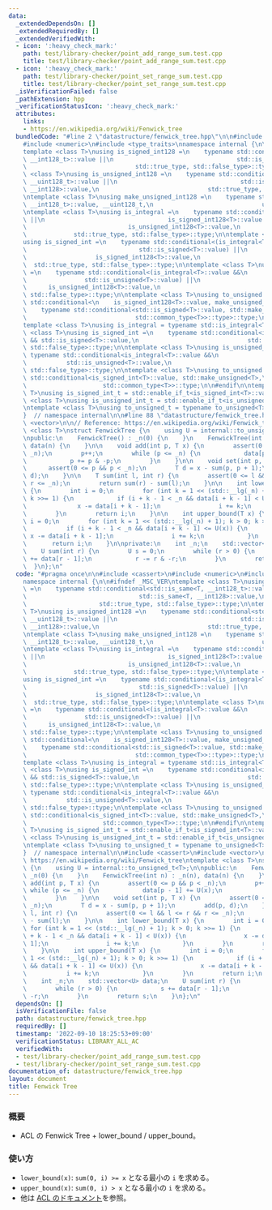 ```yaml
---
data:
  _extendedDependsOn: []
  _extendedRequiredBy: []
  _extendedVerifiedWith:
  - icon: ':heavy_check_mark:'
    path: test/library-checker/point_add_range_sum.test.cpp
    title: test/library-checker/point_add_range_sum.test.cpp
  - icon: ':heavy_check_mark:'
    path: test/library-checker/point_set_range_sum.test.cpp
    title: test/library-checker/point_set_range_sum.test.cpp
  _isVerificationFailed: false
  _pathExtension: hpp
  _verificationStatusIcon: ':heavy_check_mark:'
  attributes:
    links:
    - https://en.wikipedia.org/wiki/Fenwick_tree
  bundledCode: "#line 2 \"datastructure/fenwick_tree.hpp\"\n\n#include <cassert>\n\
    #include <numeric>\n#include <type_traits>\nnamespace internal {\n\n#ifndef _MSC_VER\n\
    template <class T>\nusing is_signed_int128 =\n    typename std::conditional<std::is_same<T,\
    \ __int128_t>::value ||\n                                  std::is_same<T, __int128>::value,\n\
    \                              std::true_type, std::false_type>::type;\n\ntemplate\
    \ <class T>\nusing is_unsigned_int128 =\n    typename std::conditional<std::is_same<T,\
    \ __uint128_t>::value ||\n                                  std::is_same<T, unsigned\
    \ __int128>::value,\n                              std::true_type, std::false_type>::type;\n\
    \ntemplate <class T>\nusing make_unsigned_int128 =\n    typename std::conditional<std::is_same<T,\
    \ __int128_t>::value, __uint128_t,\n                              unsigned __int128>;\n\
    \ntemplate <class T>\nusing is_integral =\n    typename std::conditional<std::is_integral<T>::value\
    \ ||\n                                  is_signed_int128<T>::value ||\n      \
    \                            is_unsigned_int128<T>::value,\n                 \
    \             std::true_type, std::false_type>::type;\n\ntemplate <class T>\n\
    using is_signed_int =\n    typename std::conditional<(is_integral<T>::value &&\n\
    \                               std::is_signed<T>::value) ||\n               \
    \                   is_signed_int128<T>::value,\n                            \
    \  std::true_type, std::false_type>::type;\n\ntemplate <class T>\nusing is_unsigned_int\
    \ =\n    typename std::conditional<(is_integral<T>::value &&\n               \
    \                std::is_unsigned<T>::value) ||\n                            \
    \      is_unsigned_int128<T>::value,\n                              std::true_type,\
    \ std::false_type>::type;\n\ntemplate <class T>\nusing to_unsigned = typename\
    \ std::conditional<\n    is_signed_int128<T>::value, make_unsigned_int128<T>,\n\
    \    typename std::conditional<std::is_signed<T>::value, std::make_unsigned<T>,\n\
    \                              std::common_type<T>>::type>::type;\n\n#else\n\n\
    template <class T>\nusing is_integral = typename std::is_integral<T>;\n\ntemplate\
    \ <class T>\nusing is_signed_int =\n    typename std::conditional<is_integral<T>::value\
    \ && std::is_signed<T>::value,\n                              std::true_type,\
    \ std::false_type>::type;\n\ntemplate <class T>\nusing is_unsigned_int =\n   \
    \ typename std::conditional<is_integral<T>::value &&\n                       \
    \           std::is_unsigned<T>::value,\n                              std::true_type,\
    \ std::false_type>::type;\n\ntemplate <class T>\nusing to_unsigned =\n    typename\
    \ std::conditional<is_signed_int<T>::value, std::make_unsigned<T>,\n         \
    \                     std::common_type<T>>::type;\n\n#endif\n\ntemplate <class\
    \ T>\nusing is_signed_int_t = std::enable_if_t<is_signed_int<T>::value>;\n\ntemplate\
    \ <class T>\nusing is_unsigned_int_t = std::enable_if_t<is_unsigned_int<T>::value>;\n\
    \ntemplate <class T>\nusing to_unsigned_t = typename to_unsigned<T>::type;\n\n\
    }  // namespace internal\n\n#line 88 \"datastructure/fenwick_tree.hpp\"\n#include\
    \ <vector>\n\n// Reference: https://en.wikipedia.org/wiki/Fenwick_tree\ntemplate\
    \ <class T>\nstruct FenwickTree {\n    using U = internal::to_unsigned_t<T>;\n\
    \npublic:\n    FenwickTree() : _n(0) {\n    }\n    FenwickTree(int n) : _n(n),\
    \ data(n) {\n    }\n\n    void add(int p, T x) {\n        assert(0 <= p && p <\
    \ _n);\n        p++;\n        while (p <= _n) {\n            data[p - 1] += U(x);\n\
    \            p += p & -p;\n        }\n    }\n\n    void set(int p, T x) {\n  \
    \      assert(0 <= p && p < _n);\n        T d = x - sum(p, p + 1);\n        add(p,\
    \ d);\n    }\n\n    T sum(int l, int r) {\n        assert(0 <= l && l <= r &&\
    \ r <= _n);\n        return sum(r) - sum(l);\n    }\n\n    int lower_bound(T x)\
    \ {\n        int i = 0;\n        for (int k = 1 << (std::__lg(_n) + 1); k > 0;\
    \ k >>= 1) {\n            if (i + k - 1 < _n && data[i + k - 1] < U(x)) {\n  \
    \              x -= data[i + k - 1];\n                i += k;\n            }\n\
    \        }\n        return i;\n    }\n\n    int upper_bound(T x) {\n        int\
    \ i = 0;\n        for (int k = 1 << (std::__lg(_n) + 1); k > 0; k >>= 1) {\n \
    \           if (i + k - 1 < _n && data[i + k - 1] <= U(x)) {\n               \
    \ x -= data[i + k - 1];\n                i += k;\n            }\n        }\n \
    \       return i;\n    }\n\nprivate:\n    int _n;\n    std::vector<U> data;\n\
    \    U sum(int r) {\n        U s = 0;\n        while (r > 0) {\n            s\
    \ += data[r - 1];\n            r -= r & -r;\n        }\n        return s;\n  \
    \  }\n};\n"
  code: "#pragma once\n\n#include <cassert>\n#include <numeric>\n#include <type_traits>\n\
    namespace internal {\n\n#ifndef _MSC_VER\ntemplate <class T>\nusing is_signed_int128\
    \ =\n    typename std::conditional<std::is_same<T, __int128_t>::value ||\n   \
    \                               std::is_same<T, __int128>::value,\n          \
    \                    std::true_type, std::false_type>::type;\n\ntemplate <class\
    \ T>\nusing is_unsigned_int128 =\n    typename std::conditional<std::is_same<T,\
    \ __uint128_t>::value ||\n                                  std::is_same<T, unsigned\
    \ __int128>::value,\n                              std::true_type, std::false_type>::type;\n\
    \ntemplate <class T>\nusing make_unsigned_int128 =\n    typename std::conditional<std::is_same<T,\
    \ __int128_t>::value, __uint128_t,\n                              unsigned __int128>;\n\
    \ntemplate <class T>\nusing is_integral =\n    typename std::conditional<std::is_integral<T>::value\
    \ ||\n                                  is_signed_int128<T>::value ||\n      \
    \                            is_unsigned_int128<T>::value,\n                 \
    \             std::true_type, std::false_type>::type;\n\ntemplate <class T>\n\
    using is_signed_int =\n    typename std::conditional<(is_integral<T>::value &&\n\
    \                               std::is_signed<T>::value) ||\n               \
    \                   is_signed_int128<T>::value,\n                            \
    \  std::true_type, std::false_type>::type;\n\ntemplate <class T>\nusing is_unsigned_int\
    \ =\n    typename std::conditional<(is_integral<T>::value &&\n               \
    \                std::is_unsigned<T>::value) ||\n                            \
    \      is_unsigned_int128<T>::value,\n                              std::true_type,\
    \ std::false_type>::type;\n\ntemplate <class T>\nusing to_unsigned = typename\
    \ std::conditional<\n    is_signed_int128<T>::value, make_unsigned_int128<T>,\n\
    \    typename std::conditional<std::is_signed<T>::value, std::make_unsigned<T>,\n\
    \                              std::common_type<T>>::type>::type;\n\n#else\n\n\
    template <class T>\nusing is_integral = typename std::is_integral<T>;\n\ntemplate\
    \ <class T>\nusing is_signed_int =\n    typename std::conditional<is_integral<T>::value\
    \ && std::is_signed<T>::value,\n                              std::true_type,\
    \ std::false_type>::type;\n\ntemplate <class T>\nusing is_unsigned_int =\n   \
    \ typename std::conditional<is_integral<T>::value &&\n                       \
    \           std::is_unsigned<T>::value,\n                              std::true_type,\
    \ std::false_type>::type;\n\ntemplate <class T>\nusing to_unsigned =\n    typename\
    \ std::conditional<is_signed_int<T>::value, std::make_unsigned<T>,\n         \
    \                     std::common_type<T>>::type;\n\n#endif\n\ntemplate <class\
    \ T>\nusing is_signed_int_t = std::enable_if_t<is_signed_int<T>::value>;\n\ntemplate\
    \ <class T>\nusing is_unsigned_int_t = std::enable_if_t<is_unsigned_int<T>::value>;\n\
    \ntemplate <class T>\nusing to_unsigned_t = typename to_unsigned<T>::type;\n\n\
    }  // namespace internal\n\n#include <cassert>\n#include <vector>\n\n// Reference:\
    \ https://en.wikipedia.org/wiki/Fenwick_tree\ntemplate <class T>\nstruct FenwickTree\
    \ {\n    using U = internal::to_unsigned_t<T>;\n\npublic:\n    FenwickTree() :\
    \ _n(0) {\n    }\n    FenwickTree(int n) : _n(n), data(n) {\n    }\n\n    void\
    \ add(int p, T x) {\n        assert(0 <= p && p < _n);\n        p++;\n       \
    \ while (p <= _n) {\n            data[p - 1] += U(x);\n            p += p & -p;\n\
    \        }\n    }\n\n    void set(int p, T x) {\n        assert(0 <= p && p <\
    \ _n);\n        T d = x - sum(p, p + 1);\n        add(p, d);\n    }\n\n    T sum(int\
    \ l, int r) {\n        assert(0 <= l && l <= r && r <= _n);\n        return sum(r)\
    \ - sum(l);\n    }\n\n    int lower_bound(T x) {\n        int i = 0;\n       \
    \ for (int k = 1 << (std::__lg(_n) + 1); k > 0; k >>= 1) {\n            if (i\
    \ + k - 1 < _n && data[i + k - 1] < U(x)) {\n                x -= data[i + k -\
    \ 1];\n                i += k;\n            }\n        }\n        return i;\n\
    \    }\n\n    int upper_bound(T x) {\n        int i = 0;\n        for (int k =\
    \ 1 << (std::__lg(_n) + 1); k > 0; k >>= 1) {\n            if (i + k - 1 < _n\
    \ && data[i + k - 1] <= U(x)) {\n                x -= data[i + k - 1];\n     \
    \           i += k;\n            }\n        }\n        return i;\n    }\n\nprivate:\n\
    \    int _n;\n    std::vector<U> data;\n    U sum(int r) {\n        U s = 0;\n\
    \        while (r > 0) {\n            s += data[r - 1];\n            r -= r &\
    \ -r;\n        }\n        return s;\n    }\n};\n"
  dependsOn: []
  isVerificationFile: false
  path: datastructure/fenwick_tree.hpp
  requiredBy: []
  timestamp: '2022-09-10 18:25:53+09:00'
  verificationStatus: LIBRARY_ALL_AC
  verifiedWith:
  - test/library-checker/point_add_range_sum.test.cpp
  - test/library-checker/point_set_range_sum.test.cpp
documentation_of: datastructure/fenwick_tree.hpp
layout: document
title: Fenwick Tree
---
```


### 概要
- ACL の Fenwick Tree + lower_bound / upper_bound。
  
### 使い方
- `lower_bound(x)`: `sum(0, i) >= x` となる最小の `i` を求める。
- `upper_bound(x)`: `sum(0, i) > x` となる最小の `i` を求める。
- 他は [ACL のドキュメント](https://atcoder.github.io/ac-library/production/document_ja/fenwicktree.html)を参照。